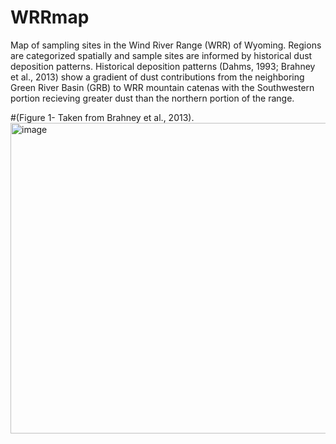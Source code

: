 # WRRmap
Map of sampling sites in the Wind River Range (WRR) of Wyoming. Regions are categorized spatially and sample sites are informed by historical dust deposition patterns. Historical deposition patterns (Dahms, 1993; Brahney et al., 2013) show a gradient of dust contributions from the neighboring Green River Basin (GRB) to WRR mountain catenas with the Southwestern portion recieving greater dust than the northern portion of the range. 

#(Figure 1- Taken from Brahney et al., 2013). 
<img width="794" height="497" alt="image" src="https://github.com/user-attachments/assets/d8591d90-eac8-41f1-b08c-2da5a4aaf015" />
